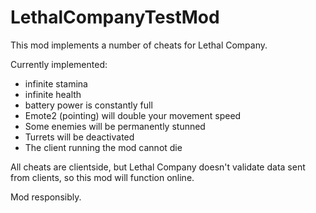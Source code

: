 # LethalCompanyTestMod

This mod implements a number of cheats for Lethal Company.

Currently implemented:
  - infinite stamina
  - infinite health
  - battery power is constantly full
  - Emote2 (pointing) will double your movement speed
  - Some enemies will be permanently stunned
  - Turrets will be deactivated
  - The client running the mod cannot die

All cheats are clientside, but Lethal Company doesn't validate data sent from clients, so this mod will function online.

Mod responsibly.
